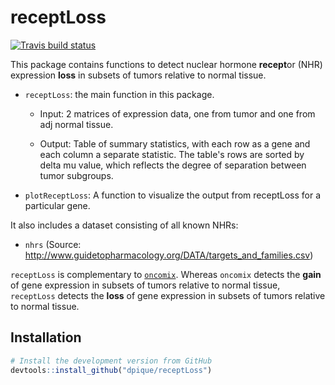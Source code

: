 # receptLoss

 <!-- badges: start -->
  [![Travis build status](https://travis-ci.org/dpique/receptLoss.svg?branch=master)](https://travis-ci.org/dpique/receptLoss)
  <!-- badges: end -->

This package contains functions to detect nuclear hormone **recept**or (NHR) expression **loss** in subsets of tumors relative to normal tissue. 

* `receptLoss`: the main function in this package.

    * Input: 2 matrices of expression data, one from tumor and one from adj normal tissue.
  
    * Output: Table of summary statistics, with each row as a gene and each column a separate statistic. The table's rows are sorted by delta mu value, which reflects the degree of separation between tumor subgroups.

* `plotReceptLoss`: A function to visualize the output from receptLoss for a particular gene.

It also includes a dataset consisting of all known NHRs:

* `nhrs` (Source: http://www.guidetopharmacology.org/DATA/targets_and_families.csv)

`receptLoss` is complementary to [`oncomix`](https://github.com/dpique/oncomix). Whereas `oncomix` detects the **gain** of gene expression in subsets of tumors relative to normal tissue, `receptLoss` detects the **loss** of gene expression in subsets of tumors relative to normal tissue.

## Installation

```R
# Install the development version from GitHub
devtools::install_github("dpique/receptLoss")
```


